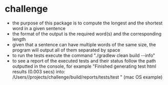 # challenge
 - the purpose of this package is to compute the longest and the shortest word in a given sentence
 - the format of the output is the required word(s) and the corresponding length
 - given that a sentence can have multiple words of the same size, the program will output all of them separated by space
 - to run the tests execute the command "./gradlew clean build --info"
 - to see a report of the executed tests and their status follow the path outputted in the console, for example "Finished generating test html results (0.003 secs) into: /Users/<username>/projects/challenge/build/reports/tests/test
 " (mac OS example)
